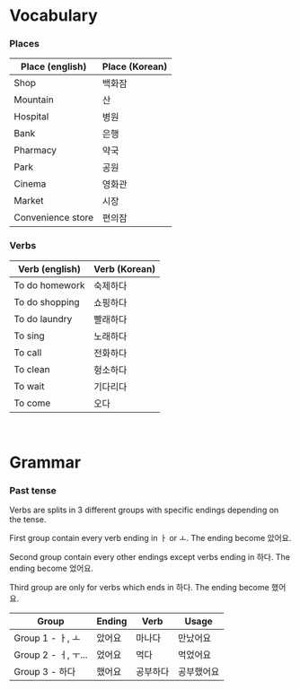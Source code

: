 # Vocabulary

### Places

| Place (english)   | Place (Korean) |
| ----------------- | -------------- |
| Shop              | 백화잠         |
| Mountain          | 산             |
| Hospital          | 병원           |
| Bank              | 은행           |
| Pharmacy          | 약국           |
| Park              | 공원           |
| Cinema            | 영화관         |
| Market            | 시장           |
| Convenience store | 편의잠         |

### Verbs

| Verb (english) | Verb (Korean) |
| -------------- | ------------- |
| To do homework | 숙제하다       |
| To do shopping | 쇼핑하다       |
| To do laundry  | 빨래하다       |
| To sing        | 노래하다       |
| To call        | 전화하다       |
| To clean       | 헝소하다       |
| To wait        | 기다리다       |
| To come        | 오다          |

<br/>

# Grammar

### Past tense

Verbs are splits in 3 different groups with specific endings depending on the tense.

First group contain every verb ending in ㅏ or ㅗ.
The ending become 았어요.

Second group contain every other endings except verbs ending in 하다.
The ending become 었어요.

Third group are only for verbs which ends in 하다.
The ending become 했어요.

| Group               | Ending   | Verb     | Usage     |
| ------------------- | -------- | -------- | --------- |
| Group 1 - ㅏ, ㅗ    | 았어요    | 마나다   | 만났어요   |
| Group 2 - ㅓ, ㅜ... | 었어요    | 먹다     | 먹었어요   |
| Group 3 - 하다      | 했어요    | 공부하다 | 공부했어요  |

